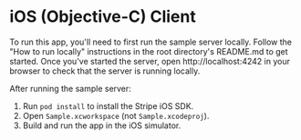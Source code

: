 # iOS (Objective-C) Client

To run this app, you'll need to first run the sample server locally.
Follow the "How to run locally" instructions in the root directory's README.md to get started.
Once you've started the server, open http://localhost:4242 in your browser to check that the
server is running locally.

After running the sample server:

1. Run `pod install` to install the Stripe iOS SDK.
2. Open `Sample.xcworkspace` (not `Sample.xcodeproj`).
3. Build and run the app in the iOS simulator.
